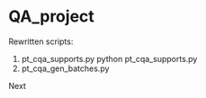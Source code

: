 # QA_project

Rewritten scripts:
  1. pt_cqa_supports.py
      python pt_cqa_supports.py
  2. pt_cqa_gen_batches.py
  
Next
